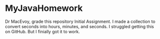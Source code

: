 # MyJavaHomework
Dr MacEvoy, grade this repository
Initial Assignment.  I made a collection to convert seconds into hours, minutes, and seconds.  I struggled getting this on GitHub.  But I finially got it to work.  
